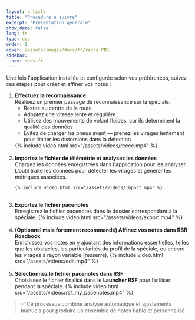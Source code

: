 ```yaml
---
layout: article
title: "Procédure à suivre"
excerpt: "Présentation générale"
show_date: false
lang: fr
type: doc
order: 1
cover: /assets/images/docs/fr/recce.PNG
sidebar:
  nav: docs-fr
---
```


<p>Une fois l'application installée et configurée selon vos préférences, suivez ces étapes pour créer et affiner vos notes :</p>

<ol>
  <li>
    <strong>Effectuez la reconnaissance</strong><br>
    Réalisez un premier passage de reconnaissance sur la spéciale.
    <ul>
      <li>Restez au centre de la route</li>
      <li>Adoptez une vitesse lente et régulière</li>
      <li>Utilisez des mouvements de volant fluides, car ils déterminent la qualité des données</li>
      <li>Évitez de charger les pneus avant — prenez les virages lentement pour limiter les distorsions dans la détection</li>
    </ul>
    {% include video.html src="/assets/videos/recce.mp4" %}
  </li>
  <br>

  <li>
    <strong>Importez le fichier de télémétrie et analysez les données</strong><br>
    Chargez les données enregistrées dans l'application pour les analyser.  
    L’outil traite les données pour détecter les virages et générer les métriques associées.

    {% include video.html src="/assets/videos/import.mp4" %}
  </li>
  <br>

  <li>
    <strong>Exportez le fichier pacenotes</strong><br>
    Enregistrez le fichier pacenotes dans le dossier correspondant à la spéciale.
    {% include video.html src="/assets/videos/export.mp4" %}
  </li>
  <br>

  <li>
    <strong>(Optionnel mais fortement recommandé) Affinez vos notes dans RBR Roadbook</strong><br>
    Enrichissez vos notes en y ajoutant des informations essentielles, telles que les obstacles, les particularités du profil de la spéciale, ou encore les virages à rayon variable (resserre).
    {% include video.html src="/assets/videos/edit.mp4" %}
  </li>
  <br>

  <li>
    <strong>Sélectionnez le fichier pacenotes dans RSF</strong><br>
    Choisissez le fichier finalisé dans le <strong>Launcher RSF</strong> pour l’utiliser pendant la spéciale.
    {% include video.html src="/assets/videos/rsf_my_pacenotes.mp4" %}
  </li>
</ol>

<blockquote>
✅ Ce processus combine analyse automatique et ajustements manuels pour produire un ensemble de notes fiable et personnalisé.
</blockquote>
